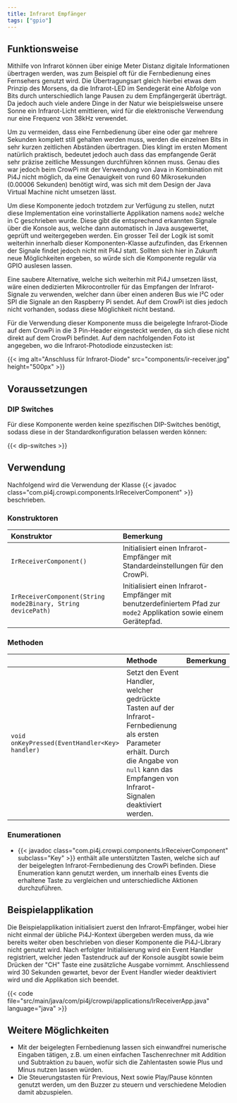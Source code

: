```yaml
---
title: Infrarot Empfänger
tags: ["gpio"]
---
```


## Funktionsweise

Mithilfe von Infrarot können über einige Meter Distanz digitale Informationen übertragen werden, was zum Beispiel oft für die Fernbedienung
eines Fernsehers genutzt wird. Die Übertragungsart gleich hierbei etwas dem Prinzip des Morsens, da die Infrarot-LED im Sendegerät eine
Abfolge von Bits durch unterschiedlich lange Pausen zu dem Empfängergerät überträgt. Da jedoch auch viele andere Dinge in der Natur wie
beispielsweise unsere Sonne ein Infrarot-Licht emittieren, wird für die elektronische Verwendung nur eine Frequenz von 38kHz verwendet.

Um zu vermeiden, dass eine Fernbedienung über eine oder gar mehrere Sekunden komplett still gehalten werden muss, werden die einzelnen Bits
in sehr kurzen zeitlichen Abständen übertragen. Dies klingt im ersten Moment natürlich praktisch, bedeutet jedoch auch dass das empfangende
Gerät sehr präzise zeitliche Messungen durchführen können muss. Genau dies war jedoch beim CrowPi mit der Verwendung von Java in Kombination
mit Pi4J nicht möglich, da eine Genauigkeit von rund 60 Mikrosekunden (0.00006 Sekunden) benötigt wird, was sich mit dem Design der Java
Virtual Machine nicht umsetzen lässt.

Um diese Komponente jedoch trotzdem zur Verfügung zu stellen, nutzt diese Implementation eine vorinstallierte Applikation namens `mode2`
welche in C geschrieben wurde. Diese gibt die entsprechend erkannten Signale über die Konsole aus, welche dann automatisch in Java
ausgewertet, geprüft und weitergegeben werden. Ein grosser Teil der Logik ist somit weiterhin innerhalb dieser Komponenten-Klasse
aufzufinden, das Erkennen der Signale findet jedoch nicht mit Pi4J statt. Sollten sich hier in Zukunft neue Möglichkeiten ergeben, so würde
sich die Komponente regulär via GPIO auslesen lassen.

Eine saubere Alternative, welche sich weiterhin mit Pi4J umsetzen lässt, wäre einen dedizierten Mikrocontroller für das Empfangen der
Infrarot-Signale zu verwenden, welcher dann über einen anderen Bus wie I²C oder SPI die Signale an den Raspberry Pi sendet. Auf dem CrowPi
ist dies jedoch nicht vorhanden, sodass diese Möglichkeit nicht bestand.

Für die Verwendung dieser Komponente muss die beigelegte Infrarot-Diode auf dem CrowPi in die 3 Pin-Header eingesteckt werden, da sich diese
nicht direkt auf dem CrowPi befindet. Auf dem nachfolgenden Foto ist angegeben, wo die Infrarot-Photodiode einzustecken ist:

{{< img alt="Anschluss für Infrarot-Diode" src="components/ir-receiver.jpg" height="500px" >}}

## Voraussetzungen

### DIP Switches

Für diese Komponente werden keine spezifischen DIP-Switches benötigt, sodass diese in der Standardkonfiguration belassen werden können:

{{< dip-switches >}}

## Verwendung

Nachfolgend wird die Verwendung der Klasse {{< javadoc class="com.pi4j.crowpi.components.IrReceiverComponent" >}} beschrieben.

### Konstruktoren

| Konstruktor                                                  | Bemerkung                                                                                                           |
|:-------------------------------------------------------------|:--------------------------------------------------------------------------------------------------------------------|
| `IrReceiverComponent()`                                      | Initialisiert einen Infrarot-Empfänger mit Standardeinstellungen für den CrowPi.                                    |
| `IrReceiverComponent(String mode2Binary, String devicePath)` | Initialisiert einen Infrarot-Empfänger mit benutzerdefiniertem Pfad zur `mode2` Applikation sowie einem Gerätepfad. |

### Methoden

|                                                | Methode                                                                                                                                                                                                | Bemerkung |
|:-----------------------------------------------|:-------------------------------------------------------------------------------------------------------------------------------------------------------------------------------------------------------|:----------|
| `void onKeyPressed(EventHandler<Key> handler)` | Setzt den Event Handler, welcher gedrückte Tasten auf der Infrarot-Fernbedienung als ersten Parameter erhält. Durch die Angabe von `null` kann das Empfangen von Infrarot-Signalen deaktiviert werden. |           |

### Enumerationen

- {{< javadoc class="com.pi4j.crowpi.components.IrReceiverComponent" subclass="Key" >}} enthält alle unterstützten Tasten, welche sich auf
  der beigelegten Infrarot-Fernbedienung des CrowPi befinden. Diese Enumeration kann genutzt werden, um innerhalb eines Events die erhaltene
  Taste zu vergleichen und unterschiedliche Aktionen durchzuführen.

## Beispielapplikation

Die Beispielapplikation initialisiert zuerst den Infrarot-Empfänger, wobei hier nicht einmal der übliche Pi4J-Kontext übergeben werden muss,
da wie bereits weiter oben beschrieben von dieser Komponente die Pi4J-Library nicht genutzt wird. Nach erfolgter Initialisierung wird ein
Event Handler registriert, welcher jeden Tastendruck auf der Konsole ausgibt sowie beim Drücken der "CH" Taste eine zusätzliche Ausgabe
vornimmt. Anschliessend wird 30 Sekunden gewartet, bevor der Event Handler wieder deaktiviert wird und die Applikation sich beendet.

{{< code file="src/main/java/com/pi4j/crowpi/applications/IrReceiverApp.java" language="java" >}}

## Weitere Möglichkeiten

- Mit der beigelegten Fernbedienung lassen sich einwandfrei numerische Eingaben tätigen, z.B. um einen einfachen Taschenrechner mit Addition
  und Subtraktion zu bauen, wofür sich die Zahlentasten sowie Plus und Minus nutzen lassen würden.
- Die Steuerungstasten für Previous, Next sowie Play/Pause könnten genutzt werden, um den Buzzer zu steuern und verschiedene Melodien damit
  abzuspielen.

